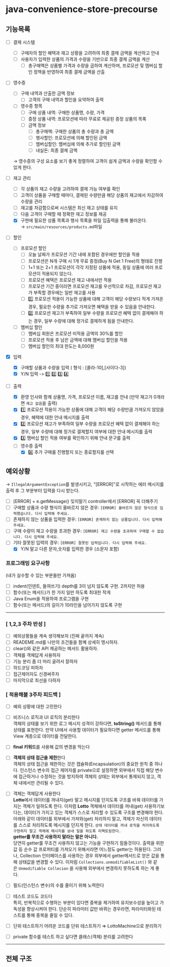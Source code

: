 # java-convenience-store-precourse

## 기능목록

- [ ]  결제 시스템
    - [ ]  구매자의 할인 혜택과 재고 상황을 고려하여 최종 결제 금액을 계산하고 안내
    - [ ]  사용자가 입력한 상품의 가격과 수량을 기반으로 최종 결제 금액을 계산
        - [ ]  총구매액은 상품별 가격과 수량을 곱하여 계산하며, 프로모션 및 멤버십 할인 정책을 반영하여 최종 결제 금액을 산출
- [ ]  영수증
    - [ ]  구매 내역과 산출한 금액 정보
        - [ ]  고객의 구매 내역과 할인을 요약하여 출력
    - [ ]  영수증 항목
        - [ ]  구매 상품 내역: 구매한 상품명, 수량, 가격
        - [ ]  증정 상품 내역: 프로모션에 따라 무료로 제공된 증정 상품의 목록
        - [ ]  금액 정보
            - [ ]  총구매액: 구매한 상품의 총 수량과 총 금액
            - [ ]  행사할인: 프로모션에 의해 할인된 금액
            - [ ]  멤버십할인: 멤버십에 의해 추가로 할인된 금액
            - [ ]  내실돈: 최종 결제 금액

      → 영수증의 구성 요소를 보기 좋게 정렬하여 고객이 쉽게 금액과 수량을 확인할 수 있게 한다.

- [ ]  재고 관리
    - [ ]  각 상품의 재고 수량을 고려하여 결제 가능 여부를 확인
    - [ ]  고객이 상품을 구매할 때마다, 결제된 수량만큼 해당 상품의 재고에서 차감하여 수량을 관리
    - [ ]  재고를 차감함으로써 시스템은 최신 재고 상태를 유지
    - [ ]  다음 고객이 구매할 때 정확한 재고 정보를 제공
    - [x]  구현에 필요한 상품 목록과 행사 목록을 파일 입출력을 통해 불러온다.  
    → `src/main/resources/products.md`파일
- [ ]  할인
    - [ ]  프로모션 할인
        - [ ]  오늘 날짜가 프로모션 기간 내에 포함된 경우에만 할인을 적용
        - [ ]  프로모션은 N개 구매 시 1개 무료 증정(Buy N Get 1 Free)의 형태로 진행
        - [ ]  1+1 또는 2+1 프로모션이 각각 지정된 상품에 적용, 동일 상품에 여러 프로모션이 적용되지 않는다.
        - [ ]  프로모션 혜택은 프로모션 재고 내에서만 적용
        - [ ]  프로모션 기간 중이라면 프로모션 재고를 우선적으로 차감, 프로모션 재고가 부족할 경우에는 일반 재고를 사용
        - [ ]  1️⃣ 프로모션 적용이 가능한 상품에 대해 고객이 해당 수량보다 적게 가져온 경우, 필요한 수량을 추가로 가져오면 혜택을 받을 수 있음을 안내한다.
        - [ ]  2️⃣ 프로모션 재고가 부족하여 일부 수량을 프로모션 혜택 없이 결제해야 하는 경우, 일부 수량에 대해 정가로 결제하게 됨을 안내한다.
    - [ ]  멤버십 할인
        - [ ]  멤버십 회원은 프로모션 미적용 금액의 30%를 할인
        - [ ]  프로모션 적용 후 남은 금액에 대해 멤버십 할인을 적용
        - [ ]  멤버십 할인의 최대 한도는 8,000원
- [x]  입력
    - [x]  구매할 상품과 수량을 입력 ( 형식 : [콜라-10],[사이다-3])
    - [x]  Y/N 입력 -> 1️⃣ 2️⃣ 3️⃣ 4️⃣
- [ ]  출력
    - [x]  환영 인사와 함께 상품명, 가격, 프로모션 이름, 재고를 안내 (만약 재고가 0개라면 `재고 없음`을 출력)
    - [x]  1️⃣ 프로모션 적용이 가능한 상품에 대해 고객이 해당 수량만큼 가져오지 않았을 경우, 혜택에 대한 안내 메시지를 출력
    - [x]  2️⃣ 프로모션 재고가 부족하여 일부 수량을 프로모션 혜택 없이 결제해야 하는 경우, 일부 수량에 대해 정가로 결제할지 여부에 대한 안내 메시지를 출력
    - [x]  3️⃣ 멤버십 할인 적용 여부를 확인하기 위해 안내 문구를 출력
    - [ ]  영수증 출력  
       - [x] 4️⃣ 추가 구매를 진행할지 또는 종료할지를 선택

## 예외상황

→ `IllegalArgumentException`를 발생시키고, "[ERROR]"로 시작하는 에러 메시지를 출력 후 그 부분부터 입력을 다시 받는다.
- [ ] [ERROR] + e.getMessage() 잊지말기 controller에서 [ERROR] 꼭 더해주기
- [ ]  구매할 상품과 수량 형식이 올바르지 않은 경우: `[ERROR] 올바르지 않은 형식으로 입력했습니다. 다시 입력해 주세요.`
- [ ]  존재하지 않는 상품을 입력한 경우: `[ERROR] 존재하지 않는 상품입니다. 다시 입력해 주세요.`
- [ ]  구매 수량이 재고 수량을 초과한 경우: `[ERROR] 재고 수량을 초과하여 구매할 수 없습니다. 다시 입력해 주세요.`
- [ ]  기타 잘못된 입력의 경우: `[ERROR] 잘못된 입력입니다. 다시 입력해 주세요.`  
   - [x] Y/N 말고 다른 문자,숫자를 입력한 경우 (소문자 포함)

### 프로그래밍 요구사항
(내가 실수할 수 있는 부분들만 가져옴)
- [ ]  indent(인덴트, 들여쓰기) depth를 3이 넘지 않도록 구현. 2까지만 허용
- [ ]  함수(또는 메서드)가 한 가지 일만 하도록 최대한 작게
- [ ]  Java Enum을 적용하여 프로그램을 구현
- [ ]  함수(또는 메서드)의 길이가 10라인을 넘어가지 않도록 구현

---
### [ 1,2,3 주차 반성 ]

- [ ]  예외상황들을 계속 생각해보자 (진짜 끝까지 계속)
- [ ]  READEME.md를 나만의 조건들을 함꼐 상세히 명시하자.
- [ ]  clear()와 같은 API 제공하는 메서드 활용하자.
- [ ]  객체를 객체답게 사용하자
- [ ]  기능 분리 좀 더 머리 굴려서 잘하자
- [ ]  하드코딩 피하자
- [ ]  접근제어자도 신경써주자
- [ ]  마지막으로 최선을 다하자

### [ 적용해볼 3주차 피드백 ] 

- [ ]  예외 상황에 대한 고민한다
- [ ]  비즈니스 로직과 UI 로직의 분리한다  
객체의 상태를 보기 위한 로그 메시지 성격이 강하다면, **toString()** 메서드를 통해 상태를 표현한다. 만약 UI에서 사용할 데이터가 필요하다면 getter 메서드를 통해 View 계층으로 데이터를 전달한다.

- [ ]  **final 키워드**를 사용해 값의 변경을 막는다
- [ ]  **객체의 상태 접근을 제한**한다  
객체의 상태 접근을 제한하는 것은 캡슐화(Encapsulation)의 중요한 원칙 중 하나다. 인스턴스 변수의 접근 제어자를 private으로 설정하면 외부에서 직접 해당 변수에 접근하거나 수정하는 것을 방지하여 객체의 상태는 외부에서 통제되지 않고, 객체 내에서만 관리될 수 있다.

- [ ]  객체는 객체답게 사용한다  
**Lotto**에서 데이터를 꺼내지(get) 말고 메시지를 던지도록 구조를 바꿔 데이터를 가지는 객체가 일하도록 한다. 이처럼 **Lotto** 객체에서 데이터를 꺼내(get) 사용하기보다는, 데이터가 가지고 있는 객체가 스스로 처리할 수 있도록 구조를 변경해야 한다. 아래와 같이 데이터를 외부에서 가져와(get) 처리하지 말고, 객체가 자신의 데이터를 스스로 처리하도록 메시지를 던지게 한다.
`상태 데이터를 꺼내 로직을 처리하도록 구현하지 말고 객체에 메시지를 보내 일을 하도록 리팩토링한다.`  
**getter를 무조건 사용하지 말라는 말은 아니다.**  
당연히 getter를 무조건 사용하지 않고는 기능을 구현하기 힘들것이다. 출력을 위한 값 등 순수 값 프로퍼티를 가져오기 위해서라면 어느정도 getter는 허용된다. 그러나, Collection 인터페이스를 사용하는 경우 외부에서 getter메서드로 얻은 값을 통해 상태값을 변경할 수 있다.
이처럼 `Collections.unmodifiableList()` 와 같은 `Unmodifiable Collecion` 을 사용해 외부에서 변경하지 못하도록 하는 게 좋다.

- [ ]  필드(인스턴스 변수)의 수를 줄이기 위해 노력한다
- [ ]  테스트 코드도 코드다  
특히, 반복적으로 수행하는 부분이 있다면 중복을 제거하여 유지보수성을 높이고 가독성을 향상시켜야 한다. 단순히 파라미터 값만 바뀌는 경우라면, 파라미터화된 테스트를 통해 중복을 줄일 수 있다.

- [ ]  단위 테스트하기 어려운 코드를 단위 테스트하기 ⇒ LottoMachine으로 분리하기
- [ ]  private 함수를 테스트 하고 싶다면 클래스(객체) 분리를 고려한다

---
## 전체 구조